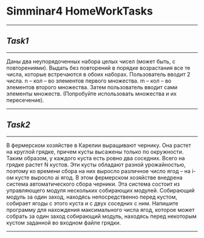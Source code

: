 # Simminar4 HomeWorkTasks

---

## _Task1_

---

Даны два неупорядоченных набора целых чисел (может быть, с повторениями).
Выдать без повторений в порядке возрастания все те числа, которые встречаются
в обоих наборах. Пользователь вводит 2 числа. n – кол – во элементов первого
множества. m – кол – во элементов второго множества. Затем пользователь вводит
сами элементы множеств. (Попробуйте использовать множества и их пересечение).

---

## _Task2_

---

В фермерском хозяйстве в Карелии выращивают чернику. Она растет на круглой 
грядке, причем кусты высажены только по окружности. Таким образом, у каждого
куста есть ровно два соседних. Всего на грядке растет N кустов. Эти кусты
обладают разной урожайностью, поэтому ко времени сбора на них выросло различное
число ягод – на i- ом кусте выросло ai ягод. В этом фермерском хозяйстве 
внедрена система автоматического сбора черники. Эта система состоит из 
управляющего модуля нескольких собирающих модулей. Собирающий модуль за один
заход, находясь непосредственно перед кустом, собирает ягоды с этого куста и 
с двух соседних с ним. Напишите программу для нахождения максимального числа 
ягод, которое может собрать за один заход собирающий модуль, находясь перед 
некоторым кустом заданной во входном файле грядки.

---

